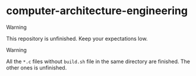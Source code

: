# computer-architecture-engineering

> [!WARNING]
> This repository is unfinished. Keep your expectations low.

> [!WARNING]
> All the `*.c` files without `build.sh` file in the same directory are finished. The other ones is unfinished.


